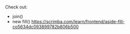 Check out:
 
- join()
- new fill() https://scrimba.com/learn/frontend/aside-fill-co5634dc093899782b806b500